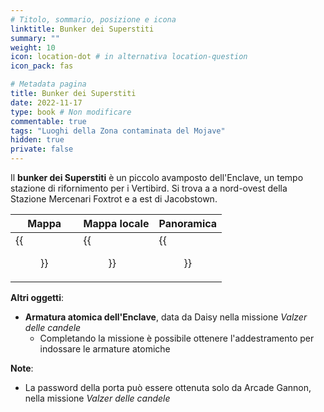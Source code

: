 ```yaml
---
# Titolo, sommario, posizione e icona
linktitle: Bunker dei Superstiti
summary: ""
weight: 10
icon: location-dot # in alternativa location-question
icon_pack: fas

# Metadata pagina
title: Bunker dei Superstiti
date: 2022-11-17
type: book # Non modificare
commentable: true
tags: "Luoghi della Zona contaminata del Mojave"
hidden: true
private: false
---
```


<div class="fnv">

Il **bunker dei Superstiti** è un piccolo avamposto dell'Enclave, un tempo stazione di rifornimento per i Vertibird. Si trova a a nord-ovest della Stazione Mercenari Foxtrot e a est di Jacobstown.

| Mappa                         | Mappa locale                        | Panoramica                |
| ----------------------------- | ----------------------------------- | ------------------------- |
| {{<figure src="fnv/Remnants_Bunker_loc.webp">}} | {{<figure src="fnv/Remnants_bunker_local_map.webp">}} | {{<figure src="fnv/Remnants_Bunker.webp">}} |


**Altri oggetti**:
- **Armatura atomica dell'Enclave**, data da Daisy nella missione _Valzer delle candele_
	- Completando la missione è possibile ottenere l'addestramento per indossare le armature atomiche 

**Note**:
- La password della porta può essere ottenuta solo da Arcade Gannon, nella missione _Valzer delle candele_

</div>

